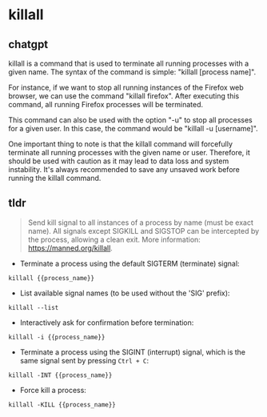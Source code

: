 # killall 
## chatgpt 
killall is a command that is used to terminate all running processes with a given name. The syntax of the command is simple: "killall  [process name]".

For instance, if we want to stop all running instances of the Firefox web browser, we can use the command "killall firefox". After executing this command, all running Firefox processes will be terminated.

This command can also be used with the option "-u" to stop all processes for a given user. In this case, the command would be "killall -u [username]".

One important thing to note is that the killall command will forcefully terminate all running processes with the given name or user. Therefore, it should be used with caution as it may lead to data loss and system instability. It's always recommended to save any unsaved work before running the killall command. 

## tldr 
 
> Send kill signal to all instances of a process by name (must be exact name).
> All signals except SIGKILL and SIGSTOP can be intercepted by the process, allowing a clean exit.
> More information: <https://manned.org/killall>.

- Terminate a process using the default SIGTERM (terminate) signal:

`killall {{process_name}}`

- List available signal names (to be used without the 'SIG' prefix):

`killall --list`

- Interactively ask for confirmation before termination:

`killall -i {{process_name}}`

- Terminate a process using the SIGINT (interrupt) signal, which is the same signal sent by pressing `Ctrl + C`:

`killall -INT {{process_name}}`

- Force kill a process:

`killall -KILL {{process_name}}`
